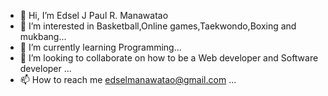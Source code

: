 - 👋 Hi, I’m Edsel J Paul R. Manawatao
- 👀 I’m interested in Basketball,Online games,Taekwondo,Boxing and mukbang...
- 🌱 I’m currently learning Programming...
- 💞️ I’m looking to collaborate on how to be a Web developer and Software developer ...
- 📫 How to reach me edselmanawatao@gmail.com ...

<!---
Gmedsel/Gmedsel is a ✨ special ✨ repository because its `README.md` (this file) appears on your GitHub profile.
You can click the Preview link to take a look at your changes.
--->
